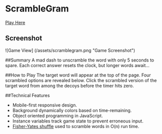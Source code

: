 # ScrambleGram

[Play Here](http://pklong.io/scramblegram)

## Screenshot
![Game View] (/assets/scramblegram.png "Game Screenshot")

##Summary
A mad dash to unscramble the word with only 5 seconds to spare. Each
correct answer resets the clock, but longer words await...

##How to Play
The target word will appear at the top of the page. Four scrambled options
are revealed below. Click the scrambled version of the target word from
among the decoys before the timer hits zero.

##Technical Features
- Mobile-first responsive design.
- Background dynamically colors based on time-remaining.
- Object oriented programming in JavaScript.
- Instance variables track game state to prevent erroneous input.
- [Fisher-Yates shuffle](https://en.wikipedia.org/wiki/Fisher%E2%80%93Yates_shuffle) used to scramble words in O(n) run time.
